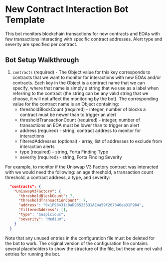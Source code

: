 # New Contract Interaction Bot Template

This bot monitors blockchain transactions for new contracts and EOAs with few transactions
interacting with specific contract addresses. Alert type and severity are specified per contract.

## Bot Setup Walkthrough

1. `contracts` (required) - The Object value for this key corresponds to contracts that we want to
monitor for interactions with new EOAs and/or contracts. Each key in the Object is a contract name
that we can specify, where that name is simply a string that we use as a label when referring to the
contract (the string can be any valid string that we choose, it will not affect the monitoring by the
bot). The corresponding value for the contract name is an Object containing:
    * thresholdBlockCount (required) - integer, number of blocks a contract must be newer than to trigger an alert
    * thresholdTransactionCount (required) - integer, number of transactions an EOA must be lower than to trigger an alert
    * address (required) - string, contract address to monitor for interactions
    * filteredAddresses (optional) - array, list of addresses to exclude from interaction alerts
    * type (required) - string, Forta Finding Type
    * severity (required) - string, Forta Finding Severity

For example, to monitor if the Uniswap V3 Factory contract was interacted with we would need the following: an age threshold, a transaction count threshold, a contract address, a type, and severity:

```json
  "contracts": {
    "UniswapV3Factory": {
      "thresholdBlockCount": 7,
      "thresholdTransactionCount": 7,
      "address": "0x1F98431c8aD98523631AE4a59f267346ea31F984",
      "filteredAddress": [],
      "type": "Suspicious",
      "severity": "Medium",
    }
  }
```

Note that any unused entries in the configuration file must be deleted for the bot to work.  The
original version of the configuration file contains several placeholders to show the structure of
the file, but these are not valid entries for running the bot.
